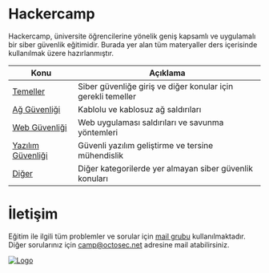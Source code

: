 # Hackercamp

Hackercamp, üniversite öğrencilerine yönelik geniş kapsamlı ve uygulamalı bir siber güvenlik eğitimidir. Burada yer alan tüm materyaller ders içerisinde kullanılmak üzere hazırlanmıştır.

Konu | Açıklama
---- | -----------
[Temeller](00-temeller/README.md) | Siber güvenliğe giriş ve diğer konular için gerekli temeller
[Ağ Güvenliği](01-ag-guvenligi/README.md) | Kablolu ve kablosuz ağ saldırıları
[Web Güvenliği](02-web-guvenligi/README.md) | Web uygulaması saldırıları ve savunma yöntemleri
[Yazılım Güvenliği](03-yazilim-guvenligi/README.md) | Güvenli yazılım geliştirme ve tersine mühendislik
[Diğer](04-diger/README.md) | Diğer kategorilerde yer almayan siber güvenlik konuları

# İletişim

Eğitim ile ilgili tüm problemler ve sorular için [mail grubu](https://groups.google.com/forum/#!forum/hacker-camp) kullanılmaktadır. Diğer sorularınız için camp@octosec.net adresine mail atabilirsiniz.

[![Logo](logo.png)](http://www.octosec.net)
